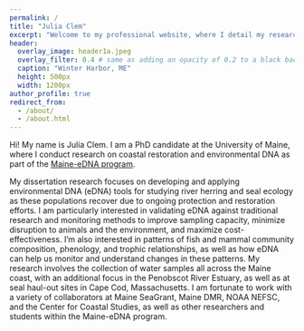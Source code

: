 ```yaml
---
permalink: /
title: "Julia Clem"
excerpt: "Welcome to my professional website, where I detail my research, teaching, and outreach interests and activities. Thanks for stopping by!"
header:
  overlay_image: header1a.jpeg
  overlay_filter: 0.4 # same as adding an opacity of 0.2 to a black background
  caption: "Winter Harbor, ME"
  height: 500px
  width: 1200px
author_profile: true
redirect_from: 
  - /about/
  - /about.html
---
```


Hi! My name is Julia Clem. I am a PhD candidate at the University of Maine, where I conduct research on coastal restoration and environmental DNA as part of the [Maine-eDNA program](https://umaine.edu/edna/). 

My dissertation research focuses on developing and applying environmental DNA (eDNA) tools for studying river herring and seal ecology as these populations recover due to ongoing protection and restoration efforts. I am particularly interested in validating eDNA against traditional research and monitoring methods to improve sampling capacity, minimize disruption to animals and the environment, and maximize cost-effectiveness. I’m also interested in patterns of fish and mammal community composition, phenology, and trophic relationships, as well as how eDNA can help us monitor and understand changes in these patterns. My research involves the collection of water samples all across the Maine coast, with an additional focus in the Penobscot River Estuary, as well as at seal haul-out sites in Cape Cod, Massachusetts. I am fortunate to work with a variety of collaborators at Maine SeaGrant, Maine DMR, NOAA NEFSC, and the Center for Coastal Studies, as well as other researchers and students within the Maine-eDNA program.
